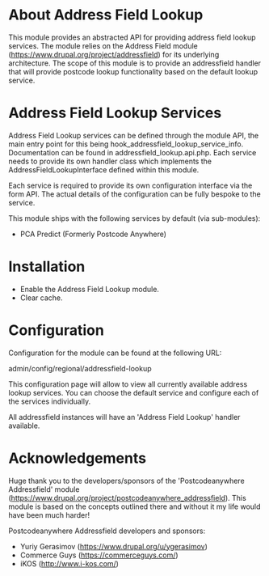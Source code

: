 # About Address Field Lookup

This module provides an abstracted API for providing address field lookup
services. The module relies on the Address Field module
(https://www.drupal.org/project/addressfield) for its underlying architecture.
The scope of this module is to provide an addressfield handler that will
provide postcode lookup functionality based on the default lookup service.

# Address Field Lookup Services

Address Field Lookup services can be defined through the module API, the main
entry point for this being hook_addressfield_lookup_service_info. Documentation
can be found in addressfield_lookup.api.php. Each service needs to provide its
own handler class which implements the AddressFieldLookupInterface defined
within this module.

Each service is required to provide its own configuration interface via the
form API. The actual details of the configuration can be fully bespoke to the
service.

This module ships with the following services by default (via sub-modules):

* PCA Predict (Formerly Postcode Anywhere)

# Installation

* Enable the Address Field Lookup module.
* Clear cache.

# Configuration

Configuration for the module can be found at the following URL:

admin/config/regional/addressfield-lookup

This configuration page will allow to view all currently available address
lookup services. You can choose the default service and configure each of the
services individually.

All addressfield instances will have an 'Address Field Lookup' handler
available.

# Acknowledgements

Huge thank you to the developers/sponsors of the 'Postcodeanywhere Addressfield'
module (https://www.drupal.org/project/postcodeanywhere_addressfield). This
module is based on the concepts outlined there and without it my life would
have been much harder!

Postcodeanywhere Addressfield developers and sponsors:

* Yuriy Gerasimov (https://www.drupal.org/u/ygerasimov)
* Commerce Guys (https://commerceguys.com/)
* iKOS (http://www.i-kos.com/)
